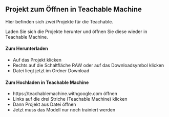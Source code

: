 <h2>Projekt zum Öffnen in Teachable Machine </h2>
<p>Hier befinden sich zwei Projekte für die Teachable.</p>
<p>Laden Sie sich die Projekte herunter und öffnen Sie diese wieder in Teachable Machine.</p>
<h4>Zum Herunterladen</h4>
<ul>
  <li>Auf das Projekt klicken</li>
  <li>Rechts auf die Schaltfläche RAW oder auf das Downloadsymbol klicken</li>
  <li>Datei liegt jetzt im Ordner Download</li>
</ul>
<h4>Zum Hochladen in Teachable Machine</h4>
<ul>
  <li>https://teachablemachine.withgoogle.com öffnen</li>
  <li>Links auf die drei Striche (Teachable Machine) klicken</li>
  <li>Dann Projekt aus Datei öffnen</li>
  <li>Jetzt muss das Modell nur noch trainiert werden</li>
</ul>
